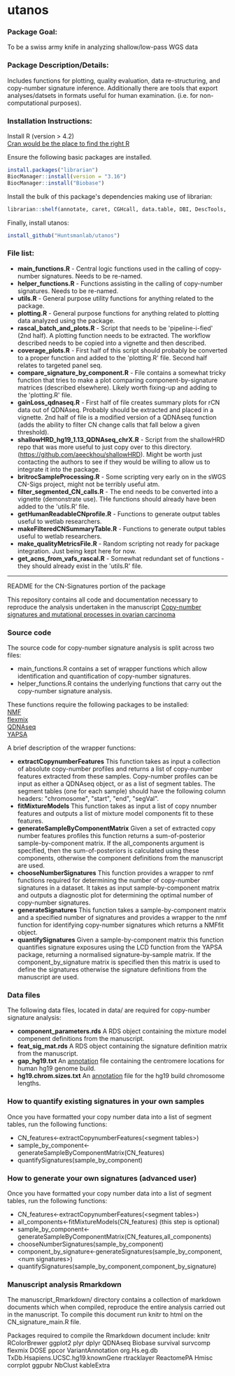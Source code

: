 # utanos

### Package Goal: 
To be a swiss army knife in analyzing shallow/low-pass WGS data

### Package Description/Details: 
Includes functions for plotting, quality evaluation, data re-structuring, and copy-number signature inference. 
Additionally there are tools that export analyses/datsets in formats useful for human examination. (i.e. for non-computational purposes).  

### Installation Instructions:
Install R (version > 4.2)  
[Cran would be the place to find the right R](https://cran.r-project.org/index.html)  

Ensure the following basic packages are installed.
```R
install.packages("librarian")
BiocManager::install(version = "3.16")
BiocManager::install("Biobase")
```

Install the bulk of this package's dependencies making use of librarian:
```R
librarian::shelf(annotate, caret, CGHcall, data.table, DBI, DescTools, doMC, dplyr, EnsDb.Hsapiens.v75, flexmix, GenomicRanges, ggalt, ggplot2, ggpubr, ggrepel, gridExtra, hrbrthemes, ks, magrittr, NMF, pheatmap, plyr, purrr, QDNAseq, readr, RMySQL, stringr, tidyr, TxDb.Hsapiens.UCSC.hg19.knownGene, viridis, YAPSA)
```

Finally, install utanos:
```R
install_github("Huntsmanlab/utanos")
```

### File list:
* __main_functions.R__ - Central logic functions used in the calling of copy-number signatures. Needs to be re-named.
* __helper_functions.R__ - Functions assisting in the calling of copy-number signatures.  Needs to be re-named.
* __utils.R__ - General purpose utility functions for anything related to the package.
* __plotting.R__ - General purpose functions for anything related to plotting data analyzed using the package.
* __rascal_batch_and_plots.R__ - Script that needs to be 'pipeline-i-fied' (2nd half). A plotting function needs to be extracted. The workflow described needs to be copied into a vignette and then described.
* __coverage_plots.R__ - First half of this script should probably be converted to a proper function and added to the 'plotting.R' file. Second half relates to targeted panel seq.
* __compare_signature_by_component.R__ - File contains a somewhat tricky function that tries to make a plot comparing component-by-signature matrices (described elsewhere). Likely worth fixing-up and adding to the 'plotting.R' file.
* __gainLoss_qdnaseq.R__ - First half of file creates summary plots for rCN data out of QDNAseq. Probably should be extracted and placed in a vignette. 2nd half of file is a modified version of a QDNAseq function (adds the ability to filter CN change calls that fall below a given threshold).
* __shallowHRD_hg19_1.13_QDNAseq_chrX.R__ - Script from the shallowHRD repo that was more useful to just copy over to this directory. (https://github.com/aeeckhou/shallowHRD). Might be worth just contacting the authors to see if they would be willing to allow us to integrate it into the package.
* __britrocSampleProcessing.R__ - Some scripting very early on in the sWGS CN-Sigs project, might not be terribly useful atm.
* __filter_segmented_CN_calls.R__ - The end needs to be converted into a vignette (demonstrate use). THe functions should already have been added to the 'utils.R' file.
* __getHumanReadableCNprofile.R__ - Functions to generate output tables useful to wetlab researchers.
* __makeFilteredCNSummaryTable.R__ - Functions to generate output tables useful to wetlab researchers.
* __make_qualityMetricsFile.R__ - Random scripting not ready for package integration. Just being kept here for now.
* __get_acns_from_vafs_rascal.R__ - Somewhat redundant set of functions - they should already exist in the 'utils.R' file.



_______________________________________________________________________________________________________________________
README for the CN-Signatures portion of the package

This repository contains all code and documentation necessary to reproduce the analysis undertaken in the 
manuscript [Copy-number signatures and mutational processes in ovarian carcinoma](https://www.biorxiv.org/content/early/2017/09/04/174201)


### Source code
The source code for copy-number signature analysis is split across two files:   
* main_functions.R contains a set of wrapper functions which allow identification and quantification of copy-number signatures.   
* helper_functions.R contains the underlying functions that carry out the copy-number signature analysis.  

These functions require the following packages to be installed:  
[NMF](https://cran.r-project.org/web/packages/NMF/index.html)  
[flexmix](https://cran.r-project.org/web/packages/flexmix/index.html)  
[QDNAseq](https://bioconductor.org/packages/release/bioc/html/QDNAseq.html)  
[YAPSA](https://bioconductor.org/packages/devel/bioc/html/YAPSA.html)

A brief description of the wrapper functions:  
* __extractCopynumberFeatures__ This function takes as input a collection of absolute copy-number profiles and returns a list of copy-number features extracted from these samples. Copy-number profiles can be input as either a QDNAseq object, or as a list of segment tables. The segment tables (one for each sample) should have the following column headers: "chromosome", "start", "end", "segVal".  
* __fitMixtureModels__ This function takes as input a list of copy nnumber features and outputs a list of mixture model components fit to these features.  
* __generateSampleByComponentMatrix__ Given a set of extracted copy number features profiles this function returns a sum-of-posterior sample-by-component matrix. If the all_components argument is specified, then the sum-of-posteriors is calculated using these components, otherwise the component definitions from the manuscript are used.   
* __chooseNumberSignatures__ This function provides a wrapper to nmf functions required for determining the number of copy-number signatures in a dataset. It takes as input sample-by-component matrix and outputs a diagnostic plot for determining the optimal number of copy-number signatures.  
* __generateSignatures__ This function takes a sample-by-component matrix and a specified number of signatures and provides a wrapper to the nmf function for identifying copy-number signatures which returns a NMFfit object.  
* __quantifySignatures__ Given a sample-by-component matrix this function quantifies signature exposures using the LCD function from the YAPSA package, returning a normalised signature-by-sample matrix. If the component_by_signature matrix is specified then this matrix is used to define the signatures otherwise the signature definitions from the manuscript are used.

### Data files
The following data files, located in data/ are required for copy-number signature analysis:  
* __component_parameters.rds__ A RDS object containing the mixture model compenent definitions from the manuscript.  
* __feat_sig_mat.rds__ A RDS object containing the signature definition matrix from the manuscript.  
* __gap_hg19.txt__ An [annotation](http://hgdownload.cse.ucsc.edu/goldenPath/hg19/database/gap.txt.gz) file containing the centromere locations for human hg19 genome build.  
* __hg19.chrom.sizes.txt__ An [annotation](http://hgdownload.cse.ucsc.edu/goldenPath/hg19/bigZips/hg19.chrom.sizes) file for the hg19 build chromosome lengths.

### How to quantify existing signatures in your own samples
Once you have formatted your copy number data into a list of segment tables, run the following functions:

* CN_features<-extractCopynumberFeatures(<segment tables\>)
* sample_by_component<-generateSampleByComponentMatrix(CN_features)
* quantifySignatures(sample_by_component)

### How to generate your own signatures (advanced user)
Once you have formatted your copy number data into a list of segment tables, run the following functions:

* CN_features<-extractCopynumberFeatures(<segment tables\>)
* all_components<-fitMixtureModels(CN_features) (this step is optional)
* sample_by_component<-generateSampleByComponentMatrix(CN_features,all_components)
* chooseNumberSignatures(sample_by_component)
* component_by_signature<-generateSignatures(sample_by_component,<num signatures\>)
* quantifySignatures(sample_by_component,component_by_signature)

### Manuscript analysis Rmarkdown
The manuscript_Rmarkdown/ directory contains a collection of markdown documents which when compiled, reproduce the entire analysis carried out in the manuscript. To compile this document run knitr to html on the CN_signature_main.R file.

Packages required to compile the Rmarkdown document include:
knitr
RColorBrewer
ggplot2
plyr
dplyr
QDNAseq
Biobase
survival
survcomp
flexmix
DOSE
ppcor
VariantAnnotation
org.Hs.eg.db
TxDb.Hsapiens.UCSC.hg19.knownGene
rtracklayer
ReactomePA
Hmisc
corrplot
ggpubr
NbClust
kableExtra

